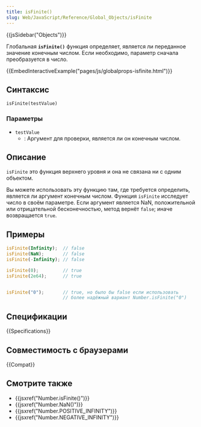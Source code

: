 ```yaml
---
title: isFinite()
slug: Web/JavaScript/Reference/Global_Objects/isFinite
---
```

{{jsSidebar("Objects")}}

Глобальная **`isFinite()`** функция определяет, является ли переданное значение конечным числом. Если необходимо, параметр сначала преобразуется в число.

{{EmbedInteractiveExample("pages/js/globalprops-isfinite.html")}}

## Синтаксис

```
isFinite(testValue)
```

### Параметры

- `testValue`
  - : Аргумент для проверки, является ли он конечным числом.

## Описание

`isFinite` это функция верхнего уровня и она не связана ни с одним объектом.

Вы можете использовать эту функцию там, где требуется определить, является ли аргумент конечным числом. Функция `isFinite` исследует число в своём параметре. Если аргумент является NaN, положительной или отрицательной бесконечностью, метод вернёт `false`; иначе возвращается `true`.

## Примеры

```js
isFinite(Infinity);  // false
isFinite(NaN);       // false
isFinite(-Infinity); // false

isFinite(0);         // true
isFinite(2e64);      // true


isFinite("0");       // true, но было бы false если использовать
                     // более надёжный вариант Number.isFinite("0")
```

## Спецификации

{{Specifications}}

## Совместимость с браузерами

{{Compat}}

## Смотрите также

- {{jsxref("Number.isFinite()")}}
- {{jsxref("Number.NaN()")}}
- {{jsxref("Number.POSITIVE_INFINITY")}}
- {{jsxref("Number.NEGATIVE_INFINITY")}}
